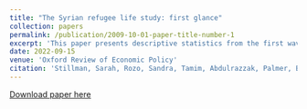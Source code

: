 ```yaml
---
title: "The Syrian refugee life study: first glance"
collection: papers
permalink: /publication/2009-10-01-paper-title-number-1
excerpt: 'This paper presents descriptive statistics from the first wave of the Syrian Refugee Life Study (S-RLS), which began in 2020. S-RLS is a longitudinal study that tracks a representative sample of approximately 2,500 registered Syrian refugee households in Jordan. It collects comprehensive data on sociodemographic variables, health and well-being, preferences, social capital, attitudes, and safety and crime perceptions. We use these data to document sociodemographic characteristics of Syrian refugees in Jordan and compare them to representative populations in the 2016 Jordan Labor Market Panel Survey (JLMPS). Our findings point to lags in basic service access, housing quality, and educational attainment for Syrian refugees relative to non-refugees. The impacts of the pandemic may partially explain these disparities. The data also show that most Syrian refugees have not recovered economically after Covid-19 and have larger gender disparities in income, employment, prevalence of child marriage, and gender attitudes than their non-refugee counterparts. Finally, mental health problems were common for Syrian refugees in 2020, with depression indicated among more than 45 per cent of the phone survey sample and 61 per cent of the in-person survey sample.'
date: 2022-09-15
venue: 'Oxford Review of Economic Policy'
citation: 'Stillman, Sarah, Rozo, Sandra, Tamim, Abdulrazzak, Palmer, Bailey, Smith, Emma, Miguel, Edward. (2022). &quot;The Syrian refugee life study: first glance.&quot; <i>Oxford Review of Economic Policy</i>. 38(3).'
---
```

[Download paper here](https://academic.oup.com/oxrep/article-abstract/38/3/625/6701694)
